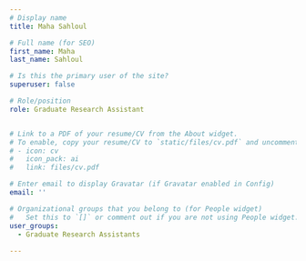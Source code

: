 ```yaml
---
# Display name
title: Maha Sahloul

# Full name (for SEO)
first_name: Maha
last_name: Sahloul

# Is this the primary user of the site?
superuser: false

# Role/position
role: Graduate Research Assistant


# Link to a PDF of your resume/CV from the About widget.
# To enable, copy your resume/CV to `static/files/cv.pdf` and uncomment the lines below.
# - icon: cv
#   icon_pack: ai
#   link: files/cv.pdf

# Enter email to display Gravatar (if Gravatar enabled in Config)
email: ''

# Organizational groups that you belong to (for People widget)
#   Set this to `[]` or comment out if you are not using People widget.
user_groups:
  - Graduate Research Assistants
 
---
```

